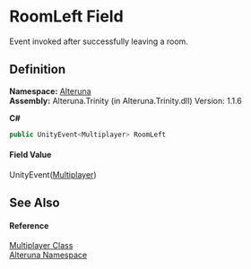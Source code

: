 # RoomLeft Field


Event invoked after successfully leaving a room.



## Definition
**Namespace:** <a href="N_Alteruna">Alteruna</a>  
**Assembly:** Alteruna.Trinity (in Alteruna.Trinity.dll) Version: 1.1.6

**C#**
``` C#
public UnityEvent<Multiplayer> RoomLeft
```



#### Field Value
UnityEvent(<a href="T_Alteruna_Multiplayer">Multiplayer</a>)

## See Also


#### Reference
<a href="T_Alteruna_Multiplayer">Multiplayer Class</a>  
<a href="N_Alteruna">Alteruna Namespace</a>  
